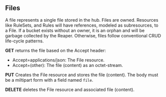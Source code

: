 ## Files ##

A file represents a single file stored in the hub. Files are owned. Resources like RuleSets,
and Rules will have references, modeled as subresources, to a File. If a bucket exists without an owner, 
it is an orphan and will be garbage collected by the Reaper. Otherwise, files follow conventional CRUD 
life-cycle patterns.

**GET** returns the file based on the Accept header:
- Accept=applications/json: The File resource.
- Accept=(other): The file (content) as an octet-stream.

**PUT** Creates the File resource and stores the file (content).
The body must be a miltipart form with a field named `file`.

**DELETE** deletes the File resource and associated file (content).
